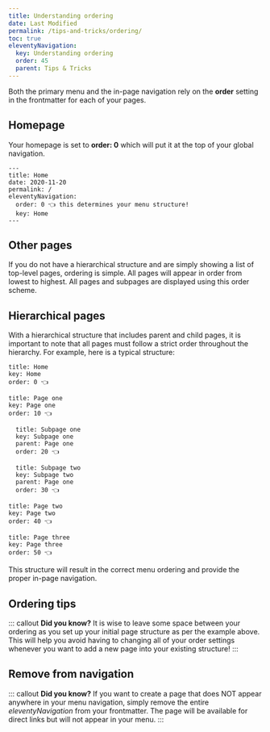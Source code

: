 ```yaml
---
title: Understanding ordering
date: Last Modified
permalink: /tips-and-tricks/ordering/
toc: true
eleventyNavigation:
  key: Understanding ordering
  order: 45 
  parent: Tips & Tricks
---
```

Both the primary menu and the in-page navigation rely on the **order** setting in the frontmatter for each of your pages. 

## Homepage

Your homepage is set to **order: 0** which will put it at the top of your global navigation.

```
---
title: Home
date: 2020-11-20
permalink: /
eleventyNavigation:
  order: 0 👈 this determines your menu structure!
  key: Home 
---
```

## Other pages

If you do not have a hierarchical structure and are simply showing a list of top-level pages, ordering is simple. All pages will appear in order from lowest to highest. All pages and subpages are displayed using this order scheme. 

## Hierarchical pages

With a hierarchical structure that includes parent and child pages, it is important to note that all pages must follow a strict order throughout the hierarchy. For example, here is a typical structure:

```
title: Home
key: Home
order: 0 👈

title: Page one
key: Page one
order: 10 👈

  title: Subpage one
  key: Subpage one
  parent: Page one
  order: 20 👈

  title: Subpage two
  key: Subpage two
  parent: Page one
  order: 30 👈

title: Page two
key: Page two
order: 40 👈

title: Page three
key: Page three
order: 50 👈
```

This structure will result in the correct menu ordering and provide the proper in-page navigation. 

## Ordering tips

::: callout
**Did you know?** It is wise to leave some space between your ordering as you set up your initial page structure as per the example above. This will help you avoid having to changing all of your order settings whenever you want to add a new page into your existing structure!
:::

## Remove from navigation

::: callout
**Did you know?** If you want to create a page that does NOT appear anywhere in your menu navigation, simply remove the entire *eleventyNavigation* from your frontmatter. The page will be available for direct links but will not appear in your menu.
:::